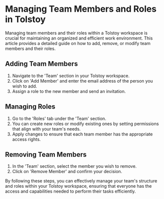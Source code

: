 # Managing Team Members and Roles in Tolstoy

Managing team members and their roles within a Tolstoy workspace is crucial for maintaining an organized and efficient work environment. This article provides a detailed guide on how to add, remove, or modify team members and their roles.

## Adding Team Members
1. Navigate to the 'Team' section in your Tolstoy workspace.
2. Click on 'Add Member' and enter the email address of the person you wish to add.
3. Assign a role to the new member and send an invitation.

## Managing Roles
1. Go to the 'Roles' tab under the 'Team' section.
2. You can create new roles or modify existing ones by setting permissions that align with your team's needs.
3. Apply changes to ensure that each team member has the appropriate access rights.

## Removing Team Members
1. In the 'Team' section, select the member you wish to remove.
2. Click on 'Remove Member' and confirm your decision.

By following these steps, you can effectively manage your team's structure and roles within your Tolstoy workspace, ensuring that everyone has the access and capabilities needed to perform their tasks efficiently.